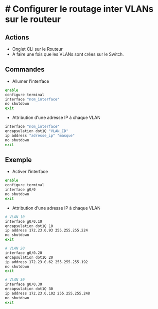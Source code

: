# # Configurer le routage inter VLANs sur le routeur

## Actions

- Onglet CLI sur le Routeur
- A faire une fois que les VLANs sont crées sur le Switch.

## Commandes

- Allumer l'interface
```sh
enable
configure terminal
interface "nom_interface"
no shutdown
exit
```

- Attribution d'une adresse IP à chaque VLAN
```sh
interface "nom_interface"
encapsulation dot1Q "VLAN_ID"
ip address "adresse_ip" "masque"
no shutdown
exit
```

## Exemple

- Activer l'interface
```sh
enable
configure terminal
interface g0/0
no shutdown
exit
```

- Attribution d'une adresse IP à chaque VLAN
```sh
# VLAN 10
interface g0/0.10
encapsulation dot1Q 10
ip address 172.23.0.93 255.255.255.224
no shutdown
exit

# VLAN 20
interface g0/0.20
encapsulation dot1Q 20
ip address 172.23.0.62 255.255.255.192
no shutdown
exit

# VLAN 30
interface g0/0.30
encapsulation dot1Q 30
ip address 172.23.0.102 255.255.255.248
no shutdown
exit
```
